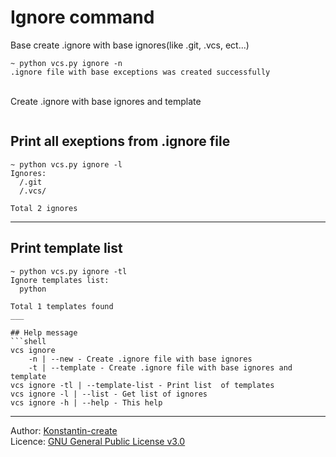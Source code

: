 # Ignore command

Base create .ignore with base ignores(like .git, .vcs, ect...)
```shell
~ python vcs.py ignore -n
.ignore file with base exceptions was created successfully
```
\
Create .ignore with base ignores and template
```shell
```

## Print all exeptions from .ignore file
```shell
~ python vcs.py ignore -l
Ignores:
  /.git
  /.vcs/

Total 2 ignores
```
___
## Print template list
```shell
~ python vcs.py ignore -tl
Ignore templates list:
  python
  
Total 1 templates found
___

## Help message
```shell
vcs ignore 
    -n | --new - Create .ignore file with base ignores
    -t | --template - Create .ignore file with base ignores and template
vcs ignore -tl | --template-list - Print list  of templates
vcs ignore -l | --list - Get list of ignores
vcs ignore -h | --help - This help

```
___

Author: [Konstantin-create](https://github.com/Konstantin-create)
\
Licence: [GNU General Public License v3.0](/LICENSE)
